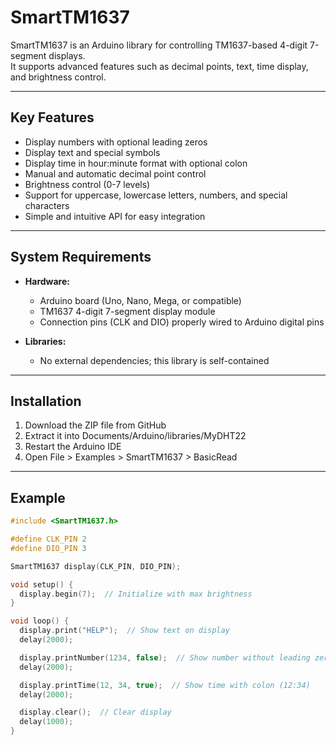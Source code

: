 # SmartTM1637

SmartTM1637 is an Arduino library for controlling TM1637-based 4-digit 7-segment displays.  
It supports advanced features such as decimal points, text, time display, and brightness control.

---

## Key Features

- Display numbers with optional leading zeros  
- Display text and special symbols  
- Display time in hour:minute format with optional colon  
- Manual and automatic decimal point control  
- Brightness control (0-7 levels)  
- Support for uppercase, lowercase letters, numbers, and special characters  
- Simple and intuitive API for easy integration  

---

## System Requirements

- **Hardware:**
  - Arduino board (Uno, Nano, Mega, or compatible)
  - TM1637 4-digit 7-segment display module
  - Connection pins (CLK and DIO) properly wired to Arduino digital pins

- **Libraries:**
  - No external dependencies; this library is self-contained 
---

## Installation

1. Download the ZIP file from GitHub
2. Extract it into Documents/Arduino/libraries/MyDHT22
3. Restart the Arduino IDE
4. Open File > Examples > SmartTM1637 > BasicRead

---

## Example

```cpp
#include <SmartTM1637.h>

#define CLK_PIN 2
#define DIO_PIN 3

SmartTM1637 display(CLK_PIN, DIO_PIN);

void setup() {
  display.begin(7);  // Initialize with max brightness
}

void loop() {
  display.print("HELP");  // Show text on display
  delay(2000);

  display.printNumber(1234, false);  // Show number without leading zeros
  delay(2000);

  display.printTime(12, 34, true);  // Show time with colon (12:34)
  delay(2000);

  display.clear();  // Clear display
  delay(1000);
}

